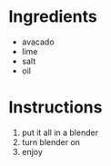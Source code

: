 # Ingredients 
- avacado
- lime
- salt
- oil
# Instructions
1. put it all in a blender
2. turn blender on
3. enjoy 
